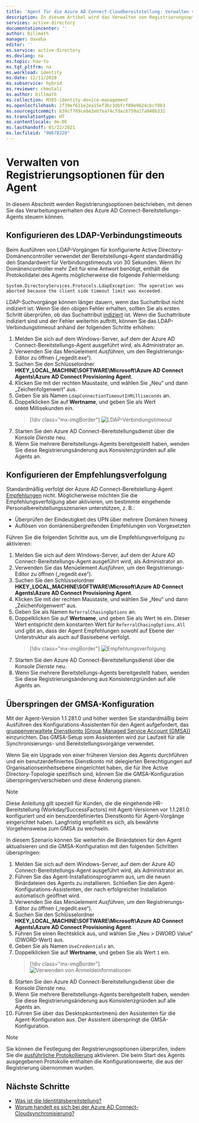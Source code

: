 ```yaml
---
title: 'Agent für die Azure AD Connect-Cloudbereitstellung: Verwalten von Registrierungsoptionen | Microsoft-Dokumentation'
description: In diesem Artikel wird das Verwalten von Registrierungsoptionen des Agents für die Azure AD Connect-Cloudbereitstellung beschrieben.
services: active-directory
documentationcenter: ''
author: billmath
manager: daveba
editor: ''
ms.service: active-directory
ms.devlang: na
ms.topic: how-to
ms.tgt_pltfrm: na
ms.workload: identity
ms.date: 12/11/2020
ms.subservice: hybrid
ms.reviewer: chmutali
ms.author: billmath
ms.collection: M365-identity-device-management
ms.openlocfilehash: 1f39ef611e2ea15ef3bc3dbfcf09e9624cbcf8b3
ms.sourcegitcommit: b39cf769ce8e2eb7ea74cfdac6759a17a048b331
ms.translationtype: HT
ms.contentlocale: de-DE
ms.lasthandoff: 01/22/2021
ms.locfileid: "98678220"
---
```

# <a name="manage-agent-registry-options"></a>Verwalten von Registrierungsoptionen für den Agent

In diesem Abschnitt werden Registrierungsoptionen beschrieben, mit denen Sie das Verarbeitungsverhalten des Azure AD Connect-Bereitstellungs-Agents steuern können. 

## <a name="configure-ldap-connection-timeout"></a>Konfigurieren des LDAP-Verbindungstimeouts
Beim Ausführen von LDAP-Vorgängen für konfigurierte Active Directory-Domänencontroller verwendet der Bereitstellungs-Agent standardmäßig den Standardwert für Verbindungstimeouts von 30 Sekunden. Wenn Ihr Domänencontroller mehr Zeit für eine Antwort benötigt, enthält die Protokolldatei des Agents möglicherweise die folgende Fehlermeldung: 

`
System.DirectoryServices.Protocols.LdapException: The operation was aborted because the client side timeout limit was exceeded.
`

LDAP-Suchvorgänge können länger dauern, wenn das Suchattribut nicht indiziert ist. Wenn Sie den obigen Fehler erhalten, sollten Sie als ersten Schritt überprüfen, ob das Suchattribut [indiziert](/windows/win32/ad/indexed-attributes) ist. Wenn die Suchattribute indiziert sind und der Fehler weiterhin auftritt, können Sie das LDAP-Verbindungstimeout anhand der folgenden Schritte erhöhen: 

1. Melden Sie sich auf dem Windows-Server, auf dem der Azure AD Connect-Bereitstellungs-Agent ausgeführt wird, als Administrator an.
1. Verwenden Sie das Menüelement *Ausführen*, um den Registrierungs-Editor zu öffnen („regedit.exe“). 
1. Suchen Sie den Schlüsselordner **HKEY_LOCAL_MACHINE\SOFTWARE\Microsoft\Azure AD Connect Agents\Azure AD Connect Provisioning Agent**.
1. Klicken Sie mit der rechten Maustaste, und wählen Sie „Neu“ und dann „Zeichenfolgenwert“ aus.
1. Geben Sie als Namen `LdapConnectionTimeoutInMilliseconds` an.
1. Doppelklicken Sie auf **Wertname**, und geben Sie als Wert `60000` Millisekunden ein.
    > [!div class="mx-imgBorder"]
    > ![LDAP-Verbindungstimeout](media/how-to-manage-registry-options/ldap-connection-timeout.png)
1. Starten Sie den Azure AD Connect-Bereitstellungsdienst über die Konsole *Dienste* neu.
1. Wenn Sie mehrere Bereitstellungs-Agents bereitgestellt haben, wenden Sie diese Registrierungsänderung aus Konsistenzgründen auf alle Agents an. 

## <a name="configure-referral-chasing"></a>Konfigurieren der Empfehlungsverfolgung
Standardmäßig verfolgt der Azure AD Connect-Bereitstellung-Agent [Empfehlungen](/windows/win32/ad/referrals) nicht. Möglicherweise möchten Sie die Empfehlungsverfolgung aber aktivieren, um bestimmte eingehende Personalbereitstellungsszenarien unterstützen, z. B.: 
* Überprüfen der Eindeutigkeit des UPN über mehrere Domänen hinweg
* Auflösen von domänenübergreifenden Empfehlungen von Vorgesetzten

Führen Sie die folgenden Schritte aus, um die Empfehlungsverfolgung zu aktivieren:

1. Melden Sie sich auf dem Windows-Server, auf dem der Azure AD Connect-Bereitstellungs-Agent ausgeführt wird, als Administrator an.
1. Verwenden Sie das Menüelement *Ausführen*, um den Registrierungs-Editor zu öffnen („regedit.exe“). 
1. Suchen Sie den Schlüsselordner **HKEY_LOCAL_MACHINE\SOFTWARE\Microsoft\Azure AD Connect Agents\Azure AD Connect Provisioning Agent**.
1. Klicken Sie mit der rechten Maustaste, und wählen Sie „Neu“ und dann „Zeichenfolgenwert“ aus.
1. Geben Sie als Namen `ReferralChasingOptions` an.
1. Doppelklicken Sie auf **Wertname**, und geben Sie als Wert `96` ein. Dieser Wert entspricht dem konstanten Wert für `ReferralChasingOptions.All` und gibt an, dass der Agent Empfehlungen sowohl auf Ebene der Unterstruktur als auch auf Basisebene verfolgt. 
    > [!div class="mx-imgBorder"]
    > ![Empfehlungsverfolgung](media/how-to-manage-registry-options/referral-chasing.png)
1. Starten Sie den Azure AD Connect-Bereitstellungsdienst über die Konsole *Dienste* neu.
1. Wenn Sie mehrere Bereitstellungs-Agents bereitgestellt haben, wenden Sie diese Registrierungsänderung aus Konsistenzgründen auf alle Agents an.

## <a name="skip-gmsa-configuration"></a>Überspringen der GMSA-Konfiguration
Mit der Agent-Version 1.1.281.0 und höher werden Sie standardmäßig beim Ausführen des Konfigurations-Assistenten für den Agent aufgefordert, das [gruppenverwaltete Dienstkonto (Group Managed Service Account (GMSA))](/windows-server/security/group-managed-service-accounts/group-managed-service-accounts-overview) einzurichten. Das GMSA-Setup vom Assistenten wird zur Laufzeit für alle Synchronisierungs- und Bereitstellungsvorgänge verwendet. 

Wenn Sie ein Upgrade von einer früheren Version des Agents durchführen und ein benutzerdefiniertes Dienstkonto mit delegierten Berechtigungen auf Organisationseinheitsebene eingerichtet haben, die für Ihre Active Directory-Topologie spezifisch sind, können Sie die GMSA-Konfiguration überspringen/verschieben und diese Änderung planen. 

> [!NOTE]
> Diese Anleitung gilt speziell für Kunden, die die eingehende HR-Bereitstellung (Workday/SuccessFactors) mit Agent-Versionen vor 1.1.281.0 konfiguriert und ein benutzerdefiniertes Dienstkonto für Agent-Vorgänge eingerichtet haben. Langfristig empfiehlt es sich, als bewährte Vorgehensweise zum GMSA zu wechseln.  

In diesem Szenario können Sie weiterhin die Binärdateien für den Agent aktualisieren und die GMSA-Konfiguration mit den folgenden Schritten überspringen: 

1. Melden Sie sich auf dem Windows-Server, auf dem der Azure AD Connect-Bereitstellungs-Agent ausgeführt wird, als Administrator an.
1. Führen Sie das Agent-Installationsprogramm aus, um die neuen Binärdateien des Agents zu installieren. Schließen Sie den Agent-Konfigurations-Assistenten, der nach erfolgreicher Installation automatisch geöffnet wird. 
1. Verwenden Sie das Menüelement *Ausführen*, um den Registrierungs-Editor zu öffnen („regedit.exe“). 
1. Suchen Sie den Schlüsselordner **HKEY_LOCAL_MACHINE\SOFTWARE\Microsoft\Azure AD Connect Agents\Azure AD Connect Provisioning Agent**.
1. Führen Sie einen Rechtsklick aus, und wählen Sie „Neu > DWORD Value“ (DWORD-Wert) aus.
1. Geben Sie als Namen `UseCredentials` an.
1. Doppelklicken Sie auf **Wertname**, und geben Sie als Wert `1` ein.  
    > [!div class="mx-imgBorder"]
    > ![Verwenden von Anmeldeinformationen](media/how-to-manage-registry-options/use-credentials.png)
1. Starten Sie den Azure AD Connect-Bereitstellungsdienst über die Konsole *Dienste* neu.
1. Wenn Sie mehrere Bereitstellungs-Agents bereitgestellt haben, wenden Sie diese Registrierungsänderung aus Konsistenzgründen auf alle Agents an.
1. Führen Sie über das Desktopkontextmenü den Assistenten für die Agent-Konfiguration aus. Der Assistent überspringt die GMSA-Konfiguration. 


> [!NOTE]
> Sie können die Festlegung der Registrierungsoptionen überprüfen, indem Sie die [ausführliche Protokollierung](how-to-troubleshoot.md#log-files) aktivieren. Die beim Start des Agents ausgegebenen Protokolle enthalten die Konfigurationswerte, die aus der Registrierung übernommen wurden. 

## <a name="next-steps"></a>Nächste Schritte 

- [Was ist die Identitätsbereitstellung?](what-is-provisioning.md)
- [Worum handelt es sich bei der Azure AD Connect-Cloudsynchronisierung?](what-is-cloud-sync.md)

